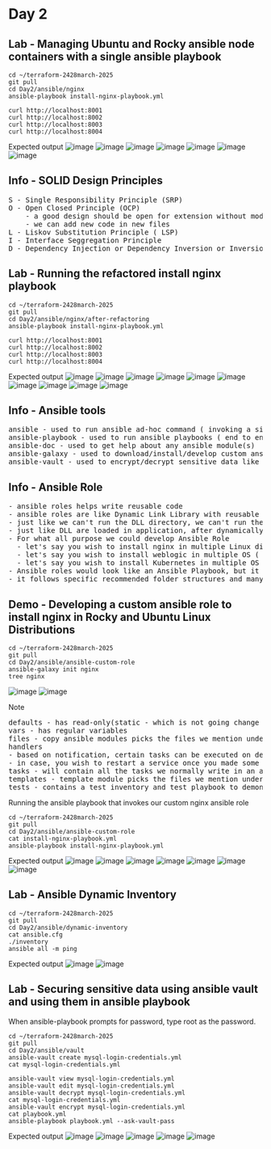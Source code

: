 # Day 2

## Lab - Managing Ubuntu and Rocky ansible node containers with a single ansible playbook
```
cd ~/terraform-2428march-2025
git pull
cd Day2/ansible/nginx
ansible-playbook install-nginx-playbook.yml

curl http://localhost:8001
curl http://localhost:8002
curl http://localhost:8003
curl http://localhost:8004
```

Expected output
![image](https://github.com/user-attachments/assets/e463a901-1d9f-4e92-8aed-0e83656e8c9a)
![image](https://github.com/user-attachments/assets/b077e3f1-cf8b-41c6-93bf-66f4cb1dc08f)
![image](https://github.com/user-attachments/assets/ac73d86b-78f4-48f7-8653-4ed11e1c8927)
![image](https://github.com/user-attachments/assets/318b3867-4ab9-4865-86ee-ebc289e9b803)
![image](https://github.com/user-attachments/assets/6c06f802-717d-47da-befb-86519bee3fc5)
![image](https://github.com/user-attachments/assets/3ee36eb0-f896-4572-8da0-88b9c1ee7d09)
![image](https://github.com/user-attachments/assets/74b30240-d3f1-488d-82b1-756f0395a424)

## Info - SOLID Design Principles
<pre>
S - Single Responsibility Principle (SRP)
O - Open Closed Principle (OCP)
    - a good design should be open for extension without modifying existing code
    - we can add new code in new files
L - Liskov Substitution Principle ( LSP)
I - Interface Seggregation Principle 
D - Dependency Injection or Dependency Inversion or Inversion of Control(IOC)
</pre>

## Lab - Running the refactored install nginx playbook 
```
cd ~/terraform-2428march-2025
git pull
cd Day2/ansible/nginx/after-refactoring
ansible-playbook install-nginx-playbook.yml

curl http://localhost:8001
curl http://localhost:8002
curl http://localhost:8003
curl http://localhost:8004
```

Expected output
![image](https://github.com/user-attachments/assets/967b81d0-0bdb-4525-bfec-7fc870cd2878)
![image](https://github.com/user-attachments/assets/a14f1736-2115-44ff-b5bf-c1edbab367b8)
![image](https://github.com/user-attachments/assets/2b478808-c145-4915-8647-dc90e555dd16)
![image](https://github.com/user-attachments/assets/238ee9dc-524c-4098-9c19-382a34946bda)
![image](https://github.com/user-attachments/assets/aac589d1-839e-4300-b694-2da3a7b8cbb0)
![image](https://github.com/user-attachments/assets/0cab7886-a442-4950-82f6-f7f8a7dc32e1)
![image](https://github.com/user-attachments/assets/c2f31b7d-098f-4217-93aa-5ca1f53e6ddd)
![image](https://github.com/user-attachments/assets/c2d4dc4e-ef6e-4c21-b3a8-a4ea587a9d37)
![image](https://github.com/user-attachments/assets/3aaf4f70-ec25-4802-a809-3ed908bbfe4b)
![image](https://github.com/user-attachments/assets/ec02f55a-64b3-495a-81e7-00116405d60c)

## Info - Ansible tools
<pre>
ansible - used to run ansible ad-hoc command ( invoking a single ansible module without writing an ansible playbook )
ansible-playbook - used to run ansible playbooks ( end to end automation that invokes multiple ansible modules )
ansible-doc - used to get help about any ansible module(s)
ansible-galaxy - used to download/install/develop custom ansible roles
ansible-vault - used to encrypt/decrypt sensitive data like login credentials, certs, etc.,
</pre>

## Info - Ansible Role
<pre>
- ansible roles helps write reusable code
- ansible roles are like Dynamic Link Library with reusable functions
- just like we can't run the DLL directory, we can't run the ansible roles directly
- just like DLL are loaded in application, after dynamically loading & linking functions from DLL application is able to invoke the functions defined in the DLL, same way ansible playbooks can invoke the ansible roles
- For what all purpose we could develop Ansible Role
  - let's say you wish to install nginx in multiple Linux distributions, you could develop a custom nginx role
  - let's say you wish to install weblogic in multiple OS ( Linux, Windows & Mac ) you could develop a custom weblogic role
  - let's say you wish to install Kubernetes in multiple OS ( Many Linux Distributions ), this could developed as a kubernetes role
- Ansible roles would look like an Ansible Playbook, but it can't be run directly, can only be invoked from Ansible Playbooks
- it follows specific recommended folder structures and many Ansible best practices
</pre>

## Demo - Developing a custom ansible role to install nginx in Rocky and Ubuntu Linux Distributions
```
cd ~/terraform-2428march-2025
git pull
cd Day2/ansible/ansible-custom-role
ansible-galaxy init nginx
tree nginx
```
![image](https://github.com/user-attachments/assets/5da024d5-bfbd-407c-84b1-551b90b8ac6d)
![image](https://github.com/user-attachments/assets/c494c820-7931-4fa8-b7fb-5fd541524231)

Note
<pre>
defaults - has read-only(static - which is not going change while playbook runs) user-defined variables 
vars - has regular variables 
files - copy ansible modules picks the files we mention under src attribute from this folder
handlers 
- based on notification, certain tasks can be executed on demand at run time
- in case, you wish to restart a service once you made some config changes the config task can notify the restart handler
tasks - will contain all the tasks we normally write in an ansible playbook
templates - template module picks the files we mention under src attribute from this folder
tests - contains a test inventory and test playbook to demonstrate how one could invoke ansible role ( we are going to delete this)
</pre>

Running the ansible playbook that invokes our custom nginx ansible role
```
cd ~/terraform-2428march-2025
git pull
cd Day2/ansible/ansible-custom-role
cat install-nginx-playbook.yml
ansible-playbook install-nginx-playbook.yml
```
Expected output
![image](https://github.com/user-attachments/assets/ab43eec8-85ac-4d53-810b-7cb19cb80ef3)
![image](https://github.com/user-attachments/assets/d91cd1b7-7c79-4dbb-973f-6298d403c22f)
![image](https://github.com/user-attachments/assets/7040a06a-5877-4ab6-ba93-e11619565c09)
![image](https://github.com/user-attachments/assets/006de241-26cc-4fd1-b90d-63986fc82691)
![image](https://github.com/user-attachments/assets/df24a62f-c71d-403c-bf3d-a21f7b5fb959)
![image](https://github.com/user-attachments/assets/2905a51e-55b8-4a83-b577-aedb23f925a4)
![image](https://github.com/user-attachments/assets/bf6ad431-2a0f-4f29-98c8-860b216a7244)

## Lab - Ansible Dynamic Inventory
```
cd ~/terraform-2428march-2025
git pull
cd Day2/ansible/dynamic-inventory
cat ansible.cfg
./inventory
ansible all -m ping
```

Expected output
![image](https://github.com/user-attachments/assets/d664c231-67e9-47f2-afe6-996bbe3eb28e)
![image](https://github.com/user-attachments/assets/b091c14f-8a63-4148-8dc2-293e1093541d)

## Lab - Securing sensitive data using ansible vault and using them in ansible playbook

When ansible-playbook prompts for password, type root as the password.
```
cd ~/terraform-2428march-2025
git pull
cd Day2/ansible/vault
ansible-vault create mysql-login-credentials.yml
cat mysql-login-credentials.yml

ansible-vault view mysql-login-credentials.yml
ansible-vault edit mysql-login-credentials.yml
ansible-vault decrypt mysql-login-credentials.yml
cat mysql-login-credentials.yml
ansible-vault encrypt mysql-login-credentials.yml
cat playbook.yml
ansible-playbook playbook.yml --ask-vault-pass
```

Expected output
![image](https://github.com/user-attachments/assets/45af7b6b-e06a-48b8-8879-3d40739d572a)
![image](https://github.com/user-attachments/assets/d39afc1a-87d7-4e03-9ede-c58c78ff37bc)
![image](https://github.com/user-attachments/assets/81647a19-297e-4bbb-afd1-a58fa1658af3)
![image](https://github.com/user-attachments/assets/916653c0-053e-4c0d-b00b-e859d0526964)
![image](https://github.com/user-attachments/assets/c0f4d957-5426-450e-85b7-8cc69c710ebb)
